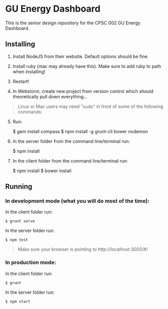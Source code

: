 # GU Energy Dashboard

This is the senior design repository for the CPSC 002 GU Energy Dashboard.

## Installing

1) Install NodeJS from their website.  Default options should be fine.

2) Install ruby (mac may already have this).  Make sure to add ruby to path when installing!

3)  Restart!

4) In Webstorm, create new project from version control which should theoretically pull down everything...

> Linux or Mac users may need "sudo" in front of some of the following commands:

5) Run:

    $ gem install compass
    $ npm install -g grunt-cli bower nodemon

6) In the server folder from the command line/terminal run:

    $ npm install

7) In the client folder from the command line/terminal run:

    $ npm install
    $ bower install


## Running

### In development mode (what you will do most of the time):

In the client folder run:

    $ grunt serve

In the server folder run:

    $ npm test

> Make sure your browser is pointing to http://localhost:3000/#/

### In production mode:

In the client folder run:

    $ grunt

In the server folder run:

    $ npm start